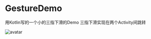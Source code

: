 # GestureDemo
用Kotlin写的一个小的三指下滑的Demo
三指下滑实现在两个Activity间跳转

![avatar](http://m.qpic.cn/psb?/V14dgMxt3ngDWS/MetzWexTBTXDnRMo.ETZHdMfY40yONctwwJGad5a2G8!/b/dFQBAAAAAAAA&bo=4AFYAwAAAAAChxk!&rf=viewer_4)

